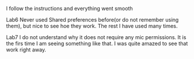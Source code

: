 I follow the instructions and everything went smooth

Lab6
Never used Shared preferences before(or do not remember using them), but nice to see hoe they work.
The rest I have used many times.

Lab7
I do not understand why it does not require any mic permissions. It is the firs time I am seeing something like that.
I was quite amazed to see that work right away.